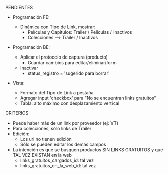 PENDIENTES
- Programación FE:
	- Dinámica con Tipo de Link, mostrar:
		- Películas y Capítulos: Trailer / Películas / Inactivos
		- Colecciones --> Trailer / Inactivos

- Programación BE:
	- Aplicar el protocolo de captura (producto)
		- Guardar cambios para editar/eliminar/form
	- Inactivar
		- status_registro = 'sugerido para borrar'
- Vista:
	- Formato del Tipo de Link a pestaña
	- Agregar input 'checkbox' para "No se encuentran links gratuitos"
	- Tabla: alto máximo con desplazamiento vertical

CRITERIOS
- Puede haber más de un link por proveedor (ej: YT)
- Para colecciones, sólo links de Trailer
- Edición:
	- Los url no tienen edición
	- Sólo se pueden editar los demás campos
- La intención es que se busquen productos SIN LINKS GRATUITOS y que TAL VEZ EXISTAN en la web
	- links_gratuitos_cargados_id: tal vez
	- links_gratuitos_en_la_web_id: tal vez

